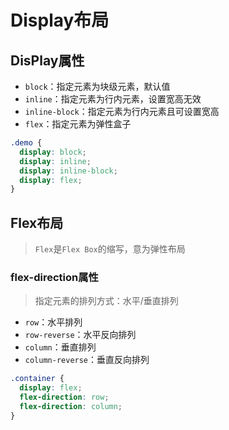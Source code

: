 # Display布局

## DisPlay属性

- `block`：指定元素为块级元素，默认值
- `inline`：指定元素为行内元素，设置宽高无效
- `inline-block`：指定元素为行内元素且可设置宽高
- `flex`：指定元素为弹性盒子

```css
.demo {
  display: block;
  display: inline;
  display: inline-block;
  display: flex;
}
```

## Flex布局

> `Flex`是`Flex Box`的缩写，意为弹性布局

### flex-direction属性

> 指定元素的排列方式：水平/垂直排列

- `row`：水平排列
- `row-reverse`：水平反向排列
- `column`：垂直排列
- `column-reverse`：垂直反向排列

```css
.container {
  display: flex;
  flex-direction: row;
  flex-direction: column;
}
```
